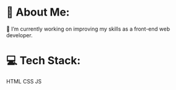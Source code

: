 # 💫 About Me:
💼 I’m currently working on improving my skills as a front-end web developer.


# 💻 Tech Stack:
HTML CSS JS
